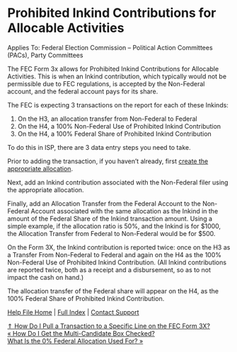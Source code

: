  Prohibited Inkind Contributions for Allocable Activities
==========

Applies To: Federal Election Commission – Political Action Committees (PACs), Party Committees

The FEC Form 3x allows for Prohibited Inkind Contributions for Allocable Activities. This is when an Inkind contribution, which typically would not be permissible due to FEC regulations, is accepted by the Non-Federal account, and the federal account pays for its share.

The FEC is expecting 3 transactions on the report for each of these Inkinds:

1. On the H3, an allocation transfer from Non-Federal to Federal
2. On the H4, a 100% Non-Federal Use of Prohibited Inkind Contribution
3. On the H4, a 100% Federal Share of Prohibited Inkind Contribution

To do this in ISP, there are 3 data entry steps you need to take.

Prior to adding the transaction, if you haven’t already, first [create the appropriate allocation](https://ispolitical.com/how-do-allocations-appear-on-the-fec-form-3x-report/).

Next, add an Inkind contribution associated with the Non-Federal filer using the appropriate allocation.

Finally, add an Allocation Transfer from the Federal Account to the Non-Federal Account associated with the same allocation as the Inkind in the amount of the Federal Share of the Inkind transaction amount. Using a simple example, if the allocation ratio is 50%, and the Inkind is for $1000, the Allocation Transfer from Federal to Non-Federal would be for $500.

On the Form 3X, the Inkind contribution is reported twice: once on the H3 as a Transfer From Non-Federal to Federal and again on the H4 as the 100% Non-Federal Use of Prohibited Inkind Contribution. (All Inkind contributions are reported twice, both as a receipt and a disbursement, so as to not impact the cash on hand.)

The allocation transfer of the Federal share will appear on the H4, as the 100% Federal Share of Prohibited Inkind Contribution.

[Help File Home](/help/) | [Full Index](/Help-File-Directory/) | [Contact Support](mailto:support@ISPolitical.com)

[⇑ How Do I Pull a Transaction to a Specific Line on the FEC Form 3X?](/How-Do-I-Pull-a-Transaction-to-a-Specific-Line-on-the-FEC-Form-3X)  
[« How Do I Get the Multi-Candidate Box Checked?](/How-Do-I-Get-the-Multi-Candidate-Box-Checked)  
[What Is the 0% Federal Allocation Used For? »](/what-is-the-0-federal-allocation-used-for)